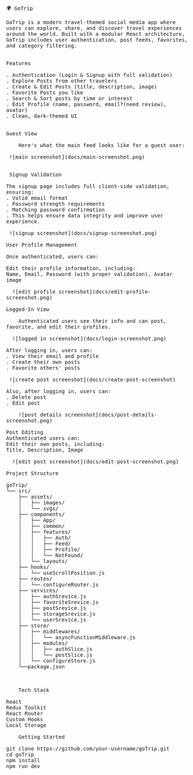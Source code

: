 <pre style="white-space: pre-wrap;">

🌍 GoTrip

GoTrip is a modern travel-themed social media app where users can explore, share, and discover travel experiences around the world. Built with a modular React architecture, GoTrip includes user authentication, post feeds, favorites, and category filtering.


Features

. Authentication (Login & Signup with full validation)
. Explore Posts from other travelers
. Create & Edit Posts (title, description, image)
. Favorite Posts you like
. Search & Sort posts by time or interest
. Edit Profile (name, password, email?(need review), avatar)
. Clean, dark-themed UI


Guest View

    Here's what the main feed looks like for a guest user:

 ![main screenshot](docs/main-screenshot.png)

    
 Signup Validation

The signup page includes full client-side validation, ensuring:
. Valid email format
. Password strength requirements
. Matching password confirmation
. This helps ensure data integrity and improve user experience.

 ![signup screenshot](docs/signup-screenshot.png)

User Profile Management
    
Once authenticated, users can:

Edit their profile information, including:
Name, Email, Password (with proper validation), Avatar image

  ![edit profile screenshot](docs/edit-profile-screenshot.png)
    
Logged-In View
  
    Authenticated users see their info and can post, favorite, and edit their profiles.
    
  ![logged in screenshot](docs/login-screenshot.png)  
    
After logging in, users can:
. View their email and profile
. Create their own posts
. Favorite others' posts

 ![create post screenshot](docs/create-post-screenshot)

Also, after logging in, users can:
. Delete post
. Edit post

    ![post details screenshot](docs/post-details-screenshot.png)

Post Editing
Authenticated users can:
Edit their own posts, including:
Title, Description, Image

  ![edit post screenshot](docs/edit-post-screenshot.png)
    
Project Structure

goTrip/
└── src/
    ├── assets/
    │   ├── images/
    │   └── svgs/
    ├── components/
    │   ├── App/
    │   ├── common/
    │   ├── features/
    │   │   ├── Auth/
    │   │   ├── Feed/
    │   │   ├── Profile/
    │   │   └── NotFound/
    │   └── layouts/
    ├── hooks/
    │   └── useScrollPosition.js
    ├── routes/
    │   └── configureRouter.js
    ├── services/
    │   ├── authSrevice.js
    │   ├── favoriteSrevice.js
    │   ├── postSrevice.js
    │   ├── storageSrevice.js
    │   └── userSrevice.js
    ├── store/
    │   ├── middlewares/
    │   │   └── asyncFunctionMiddleware.js
    │   ├── modules/
    │   │   ├── authSlice.js
    │   │   └── postSlice.js
    │   └── configureStore.js
    └──package.json



    Tech Stack

React
Redux Toolkit
React Router
Custom Hooks
Local Storage

    Getting Started

git clone https://github.com/your-username/goTrip.git
cd goTrip
npm install
npm run dev

</pre>
